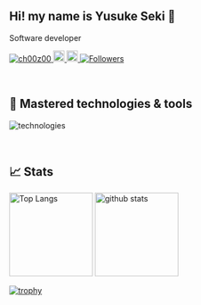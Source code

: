 ## Hi! my name is Yusuke Seki 👋
Software developer

<p>
  <a href="https://github.com/ch00z00/ch00z00/">
    <img src="https://komarev.com/ghpvc/?username=ch00z00" alt="ch00z00" />
  </a>
  <a href="http://twitter.com/choozoo10">
    <img height="20" src="https://img.shields.io/twitter/follow/choozoo10?label=Twitter&logo=twitter&style=flat" />
  </a>
  <a href="https://github.com/ch00z00">
    <img height="20" src="https://img.shields.io/github/followers/ch00z00?label=follow&logo=github&style=flat" />
  </a>
  <a href="https://zenn.dev/choozoo">
    <img src="https://badgen.org/img/zenn/choozoo/followers?style=plastic&label=Followers" alt="Followers" />
  </a>
</p>

<br />

## 🚀 Mastered technologies & tools
<img
  alt="technologies"
  src="https://skillicons.dev/icons?theme=light&perline=10&i=html,css,js,ts,nodejs,react,nextjs,threejs,blender,tailwind,vercel,graphql,py,django,linux,docker,git,github,githubactions,vscode"
  />

<br />

## 📈 Stats
<p align="left"> 
  <img alt="Top Langs" height="150px" src="https://github-readme-stats.vercel.app/api/top-langs/?username=ch00z00&theme=gotham&layout=compact&show_icons=true" />
  <img alt="github stats" height="150px" src="https://github-readme-stats.vercel.app/api?username=ch00z00&theme=gotham" />
</p>

[![trophy](https://github-profile-trophy.vercel.app/?username=ch00z00&theme=darkhub&margin-w=10)](https://github.com/ryo-ma/github-profile-trophy)
